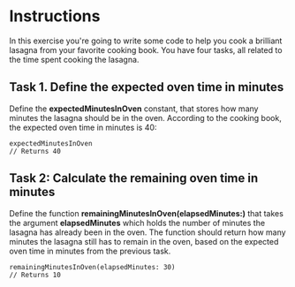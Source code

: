 # Instructions

In this exercise you're going to write some code to help you cook a brilliant lasagna from your favorite cooking book. You have four tasks, all related to the time spent cooking the lasagna.

## Task 1. Define the expected oven time in minutes

Define the **expectedMinutesInOven** constant, that stores how many minutes the lasagna should be in the oven. According to the cooking book, the expected oven time in minutes is 40:

    expectedMinutesInOven
    // Returns 40

## Task 2: Calculate the remaining oven time in minutes

Define the function **remainingMinutesInOven(elapsedMinutes:)** that takes the argument **elapsedMinutes** which holds the number of minutes the lasagna has already been in the oven. The function should return how many minutes the lasagna still has to remain in the oven, based on the expected oven time in minutes from the previous task.

    remainingMinutesInOven(elapsedMinutes: 30)
    // Returns 10
